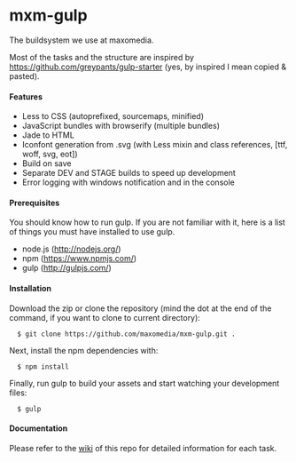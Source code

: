 # mxm-gulp

The buildsystem we use at maxomedia.

Most of the tasks and the structure are inspired by https://github.com/greypants/gulp-starter (yes, by inspired I mean copied & pasted).

#### Features
- Less to CSS (autoprefixed, sourcemaps, minified)
- JavaScript bundles with browserify (multiple bundles)
- Jade to HTML
- Iconfont generation from .svg (with Less mixin and class references, [ttf, woff, svg, eot])
- Build on save
- Separate DEV and STAGE builds to speed up development
- Error logging with windows notification and in the console

#### Prerequisites
You should know how to run gulp. If you are not familiar with it, here is a list of things you must have installed to use gulp.
- node.js (http://nodejs.org/)
- npm (https://www.npmjs.com/)
- gulp (http://gulpjs.com/)

#### Installation
Download the zip or clone the repository (mind the dot at the end of the command, if you want to clone to current directory):
```shell
  $ git clone https://github.com/maxomedia/mxm-gulp.git .
```

Next, install the npm dependencies with:
```shell
  $ npm install
```

Finally, run gulp to build your assets and start watching your development files:
```shell
  $ gulp
```

#### Documentation
Please refer to the [wiki](https://github.com/maxomedia/mxm-gulp/wiki) of this repo for detailed information for each task.
